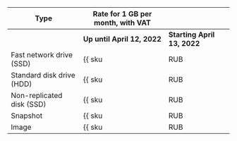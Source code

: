 | Type | Rate for 1 GB per month, with VAT | |
| ---  | --- | --- |
| | **Up until April 12, 2022** | **Starting April 13, 2022** |
| Fast network drive (SSD) | {{ sku|RUB|nbs.network-nvme.allocated|month|string }} | ₽11.91 |
| Standard disk drive (HDD) | {{ sku|RUB|nbs.network-hdd.allocated|month|string }} | ₽2.92 |
| Non-replicated disk (SSD) | {{ sku|RUB|nbs.network-ssd-nonreplicated.allocated|month|string }} | ₽8.80 |
| Snapshot | {{ sku|RUB|compute.snapshot|month|string }} | ₽3.12 |
| Image | {{ sku|RUB|compute.image|month|string }} | ₽3.12 |